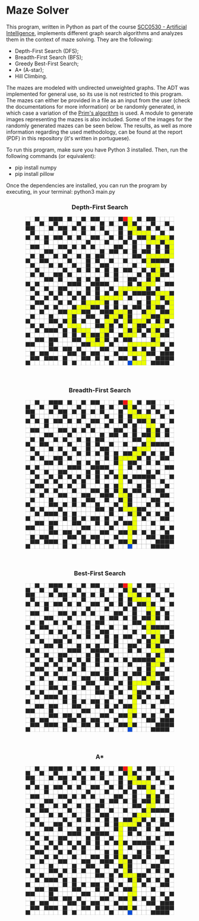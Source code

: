 # Maze Solver

This program, written in Python as part of the course [SCC0530 - Artificial Intelligence](https://uspdigital.usp.br/jupiterweb/obterDisciplina?nomdis=&sgldis=SCC0530), implements different graph search algorithms and analyzes them in the context of maze solving. They are the following:

  - Depth-First Search (DFS);
  - Breadth-First Search (BFS);
  - Greedy Best-First Search;
  - A* (A-star);
  - Hill Climbing.

The mazes are modeled with undirected unweighted graphs. The ADT was implemented for general use, so its use is not restricted to this program. The mazes can either be provided in a file as an input from the user (check the documentations for more information) or be randomly generated, in which case a variation of the [Prim's algorithm](https://en.wikipedia.org/wiki/Prim%27s_algorithm) is used. A module to generate images representing the mazes is also included. Some of the images for the randomly generated mazes can be seen below. The results, as well as more information regarding the used methodology, can be found at the report (PDF) in this repository (it's written in portuguese).

To run this program, make sure you have Python 3 installed. Then, run the following commands (or equivalent):

  - pip install numpy
  - pip install pillow
 
Once the dependencies are installed, you can run the program by executing, in your terminal: python3 main.py

<h3 align="center"><b>Depth-First Search<b></h3>
<p align="center"> <img src="./out/random32x32_20-06-05-17-32-17/5_DFS.png" width="400" height="400"> </p> 
</br>

<h3 align="center"><b>Breadth-First Search<b></h3>
<p align="center"> <img src="./out/random32x32_20-06-05-17-32-17/5_BFS.png"width="400" height="400"> </p> 
</br>

<h3 align="center"><b>Best-First Search<b></h3>
<p align="center"> <img src="./out/random32x32_20-06-05-17-32-17/5_BestFirstSearch.png" width="400" height="400"> </p> 
</br>  
  
<h3 align="center"><b>A*<b></h3>
<p align="center"> <img src="./out/random32x32_20-06-05-17-32-17/5_A*.png" width="400" height="400"> </p>
</br>

